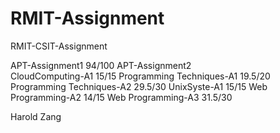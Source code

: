 # RMIT-Assignment

RMIT-CSIT-Assignment


APT-Assignment1             94/100
APT-Assignment2             
CloudComputing-A1           15/15
Programming Techniques-A1   19.5/20
Programming Techniques-A2   29.5/30
UnixSyste-A1                15/15
Web Programming-A2          14/15
Web Programming-A3          31.5/30

Harold Zang
